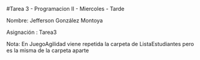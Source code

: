 #Tarea 3 - Programacion II - Miercoles - Tarde

Nombre: Jefferson González Montoya

Asignación : Tarea3

Nota: En JuegoAgilidad viene repetida la carpeta de ListaEstudiantes pero es la misma de la carpeta aparte
